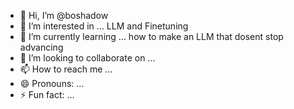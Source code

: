 - 👋 Hi, I’m @boshadow
- 👀 I’m interested in ... LLM and Finetuning
- 🌱 I’m currently learning ... how to make an LLM that dosent stop advancing
- 💞️ I’m looking to collaborate on ...
- 📫 How to reach me ...
- 😄 Pronouns: ...
- ⚡ Fun fact: ...

<!---
boshadow/boshadow is a ✨ special ✨ repository because its `README.md` (this file) appears on your GitHub profile.
You can click the Preview link to take a look at your changes.
--->
